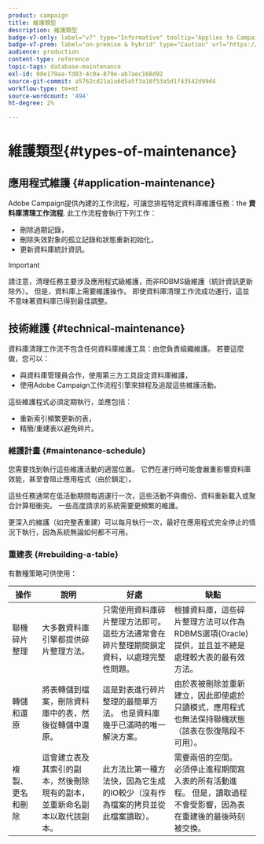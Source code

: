 ```yaml
---
product: campaign
title: 維護類型
description: 維護類型
badge-v7-only: label="v7" type="Informative" tooltip="Applies to Campaign Classic v7 only"
badge-v7-prem: label="on-premise & hybrid" type="Caution" url="https://experienceleague.adobe.com/docs/campaign-classic/using/installing-campaign-classic/architecture-and-hosting-models/hosting-models-lp/hosting-models.html?lang=en" tooltip="Applies to on-premise and hybrid deployments only"
audience: production
content-type: reference
topic-tags: database-maintenance
exl-id: 08e179aa-fd83-4c0a-879e-ab7aec168d92
source-git-commit: a5762cd21a1a6d5a5f3a10f53a5d1f43542d99d4
workflow-type: tm+mt
source-wordcount: '494'
ht-degree: 2%

---
```


# 維護類型{#types-of-maintenance}



## 應用程式維護 {#application-maintenance}

Adobe Campaign提供內建的工作流程，可讓您排程特定資料庫維護任務：the **資料庫清理工作流程**. 此工作流程會執行下列工作：

* 刪除過期記錄，
* 刪除失效對象的孤立記錄和狀態重新初始化，
* 更新資料庫統計資訊。

>[!IMPORTANT]
>
>請注意，清理任務主要涉及應用程式級維護，而非RDBMS級維護（統計資訊更新除外）。 但是，資料庫上需要維護操作。 即使資料庫清理工作流成功運行，這並不意味著資料庫已得到最佳調整。

## 技術維護 {#technical-maintenance}

資料庫清理工作流不包含任何資料庫維護工具：由您負責組織維護。 若要這麼做，您可以：

* 與資料庫管理員合作，使用第三方工具設定資料庫維護，
* 使用Adobe Campaign工作流程引擎來排程及追蹤這些維護活動。

這些維護程式必須定期執行，並應包括：

* 重新索引頻繁更新的表，
* 精簡/重建表以避免碎片。

### 維護計畫 {#maintenance-schedule}

您需要找到執行這些維護活動的適當位置。 它們在運行時可能會嚴重影響資料庫效能，甚至會阻止應用程式（由於鎖定）。

這些任務通常在低活動期間每週運行一次，這些活動不與備份、資料重新載入或聚合計算相衝突。 一些高度請求的系統需要更頻繁的維護。

更深入的維護（如完整表重建）可以每月執行一次，最好在應用程式完全停止的情況下執行，因為系統無論如何都不可用。

### 重建表 {#rebuilding-a-table}

有數種策略可供使用：

<table> 
 <thead> 
  <tr> 
   <th> 操作 </th> 
   <th> 說明 </th> 
   <th> 好處 </th> 
   <th> 缺點 </th> 
  </tr> 
 </thead> 
 <tbody> 
  <tr> 
   <td> 聯機碎片整理<br /> </td> 
   <td> 大多數資料庫引擎都提供碎片整理方法。<br /> </td> 
   <td> 只需使用資料庫碎片整理方法即可。 這些方法通常會在碎片整理期間鎖定資料，以處理完整性問題。<br /> </td> 
   <td> 根據資料庫，這些碎片整理方法可以作為RDBMS選項(Oracle)提供，並且並不總是處理較大表的最有效方法。<br /> </td> 
  </tr> 
  <tr> 
   <td> 轉儲和還原<br /> </td> 
   <td> 將表轉儲到檔案，刪除資料庫中的表，然後從轉儲中還原。<br /> </td> 
   <td> 這是對表進行碎片整理的最簡單方法。 也是資料庫幾乎已滿時的唯一解決方案。<br /> </td> 
   <td> 由於表被刪除並重新建立，因此即使處於只讀模式，應用程式也無法保持聯機狀態（該表在恢復階段不可用）。<br /> </td> 
  </tr> 
  <tr> 
   <td> 複製、更名和刪除<br /> </td> 
   <td> 這會建立表及其索引的副本，然後刪除現有的副本，並重新命名副本以取代該副本。<br /> </td> 
   <td> 此方法比第一種方法快，因為它生成的IO較少（沒有作為檔案的拷貝並從此檔案讀取）。<br /> </td> 
   <td> 需要兩倍的空間。<br /> 必須停止進程期間寫入表的所有活動進程。 但是，讀取過程不會受影響，因為表在重建後的最後時刻被交換。 <br /> </td> 
  </tr> 
 </tbody> 
</table>
